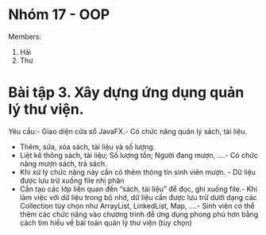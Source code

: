 # Nhóm 17 - OOP
Members:
1. Hải 
2. Thư

# Bài tập 3. Xây dựng ứng dụng quản lý thư viện.
Yêu cầu:- Giao diện cửa sổ JavaFX.- Có chức năng quản lý sách, tài liệu.
+ Thêm, sửa, xóa sách, tài liệu và số lượng.
+ Liệt kê thông sách, tài liệu; Số lượng tồn; Người đang mượn, ….- Có chức năng mượn sách, trả sách.
+ Khi xử lý chức năng này cần có thêm thông tin sinh viên mượn.  - Dữ liệu được lưu trữ xuống file nhị phân
+ Cần tạo các lớp liên quan đến “sách, tài liệu” để đọc, ghi xuống file.- Khi làm việc với dữ liệu trong bộ nhớ, dữ liệu cần được lưu trữ dưới dạng các Collection tùy chọn
  như ArrayList, LinkedList, Map, ….- Sinh viên có thể thêm các chức năng vào chương trình để ứng dụng phong phú hơn bằng cách tìm
  hiểu về bài toán quản lý thư viện (tùy chọn)




